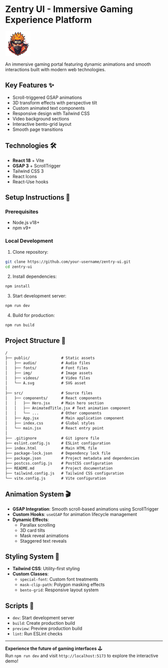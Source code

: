 # Zentry UI - Immersive Gaming Experience Platform

![Zentry UI Preview](public/img/logo.png)

An immersive gaming portal featuring dynamic animations and smooth interactions built with modern web technologies.

## Key Features ✨
- Scroll-triggered GSAP animations
- 3D transform effects with perspective tilt
- Custom animated text components
- Responsive design with Tailwind CSS
- Video background sections
- Interactive bento-grid layout
- Smooth page transitions

## Technologies 🛠️
- **React 18** + Vite
- **GSAP 3** + ScrollTrigger
- Tailwind CSS 3
- React Icons
- React-Use hooks

## Setup Instructions 🚀

### Prerequisites
- Node.js v18+
- npm v9+

### Local Development
1. Clone repository:
```bash
git clone https://github.com/your-username/zentry-ui.git
cd zentry-ui
```

2. Install dependencies:
```bash
npm install
```

3. Start development server:
```bash
npm run dev
```

4. Build for production:
```bash
npm run build
```

## Project Structure 📂
```
/
├── public/              # Static assets
│   ├── audio/           # Audio files
│   ├── fonts/           # Font files
│   ├── img/             # Image assets
│   ├── videos/          # Video files
│   └── A.svg            # SVG asset
│
├── src/                 # Source files
│   ├── components/      # React components
│   │   ├── Hero.jsx     # Main hero section
│   │   ├── AnimatedTitle.jsx # Text animation component
│   │   └── ...          # Other components
│   ├── App.jsx          # Main application component
│   ├── index.css        # Global styles
│   └── main.jsx         # React entry point
│
├── .gitignore           # Git ignore file
├── eslint.config.js     # ESLint configuration
├── index.html           # Main HTML file
├── package-lock.json    # Dependency lock file
├── package.json         # Project metadata and dependencies
├── postcss.config.js    # PostCSS configuration
├── README.md            # Project documentation
├── tailwind.config.js   # Tailwind CSS configuration
└── vite.config.js       # Vite configuration
```

## Animation System 🎬
- **GSAP Integration**: Smooth scroll-based animations using ScrollTrigger
- **Custom Hooks**: `useGSAP` for animation lifecycle management
- **Dynamic Effects**:
  - Parallax scrolling
  - 3D card tilts
  - Mask reveal animations
  - Staggered text reveals

## Styling System 💅
- **Tailwind CSS**: Utility-first styling
- **Custom Classes**:
  - `special-font`: Custom font treatments
  - `mask-clip-path`: Polygon masking effects
  - `bento-grid`: Responsive layout system

## Scripts 📜
- `dev`: Start development server
- `build`: Create production build
- `preview`: Preview production build
- `lint`: Run ESLint checks

---

**Experience the future of gaming interfaces** 🕹️  
Run `npm run dev` and visit `http://localhost:5173` to explore the interactive demo!